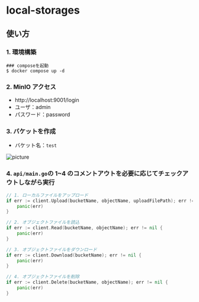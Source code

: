 # local-storages

## 使い方

### 1. 環境構築

```shell
### composeを起動
$ docker compose up -d
```

### 2. MinIO アクセス

- http://localhost:9001/login
- ユーザ：admin
- パスワード：password

### 3. バケットを作成

- バケット名：`test`

![picture](https://github.com/GotoRen/local-storages/assets/63791288/50ac2cd1-ec98-40f4-8d08-b7cf74b71772)

### 4. `api/main.go`の 1~4 のコメントアウトを必要に応じてチェックアウトしながら実行

```go
// 1. ローカルファイルをアップロード
if err := client.Upload(bucketName, objectName, uploadFilePath); err != nil {
	panic(err)
}

// 2. オブジェクトファイルを読込
if err := client.Read(bucketName, objectName); err != nil {
	panic(err)
}

// 3. オブジェクトファイルをダウンロード
if err := client.Download(bucketName); err != nil {
	panic(err)
}

// 4. オブジェクトファイルを削除
if err := client.Delete(bucketName, objectName); err != nil {
	panic(err)
}
```
